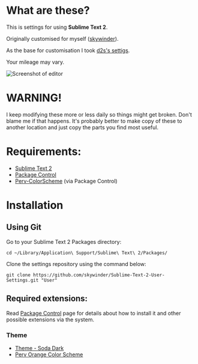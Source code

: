 # What are these?

This is settings for using **Sublime Text 2**.

Originally customised for myself ([skywinder][]).

As the base for customisation I took [d2s's settigs](https://github.com/d2s/Sublime-Text-2-User-Settings).

Your mileage may vary.


![Screenshot of editor](http://autiomaa.galleria.fi/kuvat/2013/screenshots/SublimeText/Screen%20Shot%202013-05-15%20at%205.47.26%20PM.png/_full.jpg)


# WARNING!

I keep modifying these more or less daily so things might get broken.
Don't blame me if that happens.
It's probably better to make copy of these to another location and just copy the parts you find most useful.


# Requirements:

- [Sublime Text 2](http://www.sublimetext.com/)
- [Package Control][]
- [Perv-ColorScheme](https://github.com/FlavourSys/Perv-ColorScheme) (via Package Control)


# Installation

## Using Git

Go to your Sublime Text 2 Packages directory:

    cd ~/Library/Application\ Support/Sublime\ Text\ 2/Packages/

Clone the settings repository using the command below:

    git clone https://github.com/skywinder/Sublime-Text-2-User-Settings.git "User"


## Required extensions:

Read [Package Control][] page for details about how to install it and other possible extensions via the system.

### Theme

- [Theme - Soda Dark](https://github.com/buymeasoda/soda-theme/)
- [Perv Orange Color Scheme](https://sublime.wbond.net/packages/Perv%20-%20Color%20Scheme)


[skywinder]:  https://github.com/skywinder  "skywinder's Profile - GitHub"
[Package Control]:  http://wbond.net/sublime_packages/package_control "Extension management to ST2"